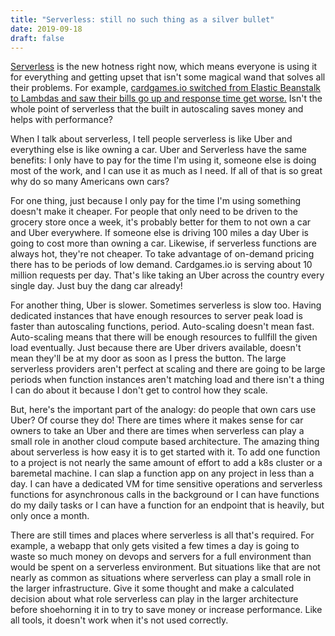 ```yaml
---
title: "Serverless: still no such thing as a silver bullet"
date: 2019-09-18
draft: false
---
```


[Serverless](https://en.wikipedia.org/wiki/Serverless_computing) is the new
hotness right now, which means everyone is using it for everything and
getting upset that isn't some magical wand that solves all their problems. For
example, [cardgames.io switched from Elastic Beanstalk
to Lambdas and saw their bills go up and response time get worse.](https://einaregilsson.com/serverless-15-percent-slower-and-eight-times-more-expensive/)
Isn't the whole point of serverless that the built in autoscaling saves 
money and helps with performance?

When I talk about serverless, I tell people serverless is like Uber and
everything else is like owning a car. Uber and Serverless have the same
benefits: I only have to pay for the time I'm using it, someone else is
doing most of the work, and I can use it as much as I need. If all of that is so
great why do so many Americans own cars?

For one thing, just because I only pay for the time I'm using something doesn't
make it cheaper. For people that only need to be driven to the grocery store once 
a week, it's probably better
for them to not own a car and Uber everywhere. If someone else is driving 100
miles a day Uber is going to cost more than owning a car. Likewise, if
serverless functions are always hot, they're not cheaper. To take advantage of
on-demand pricing there has to be periods of low demand. Cardgames.io is 
serving about 10 million requests per day. That's like taking an Uber across
the country every single day. Just buy the dang car already!

For another thing, Uber is slower. Sometimes serverless is slow too.
Having dedicated instances that have enough resources to server peak load is
faster than autoscaling functions, period. Auto-scaling doesn't mean fast.
Auto-scaling means that there will be enough resources to fullfill the given
load eventually. Just because there are Uber drivers available, doesn't mean
they'll be at my door as soon as I press the button. 
The large serverless providers aren't perfect at scaling and there are going to 
be large periods when function instances aren't matching load and there isn't a 
thing I can do about it because I don't get to control how they scale. 

But, here's the important part of the analogy: do people that own cars use Uber?
Of course they do! There are times where it makes sense for car owners to take 
an Uber and there are times when serverless can play a small role in another 
cloud compute based architecture. The amazing thing about serverless is how easy 
it is to get started with it. To add one function to a project is not nearly the 
same amount of effort to add a k8s cluster or a baremetal machine. I can slap a 
function app on any project in less than a day. I can have a dedicated VM for 
time sensitive operations and serverless functions for asynchronous calls in the 
background or I can have functions do my daily tasks or I can have a function 
for an endpoint that is heavily, but only once a month.

There are still times and places where serverless is all that's required. For 
example, a webapp that only gets visited a few times a day is going to waste so 
much money on devops and servers for a full environment than would be 
spent on a serverless environment. But situations like that are not nearly as 
common as situations where serverless can play a small role in the larger 
infrastructure. Give it some thought and make a calculated decision about what 
role serverless can play in the larger architecture before shoehorning it in to 
try to save money or increase performance. Like all tools, it doesn't work
when it's not used correctly.
